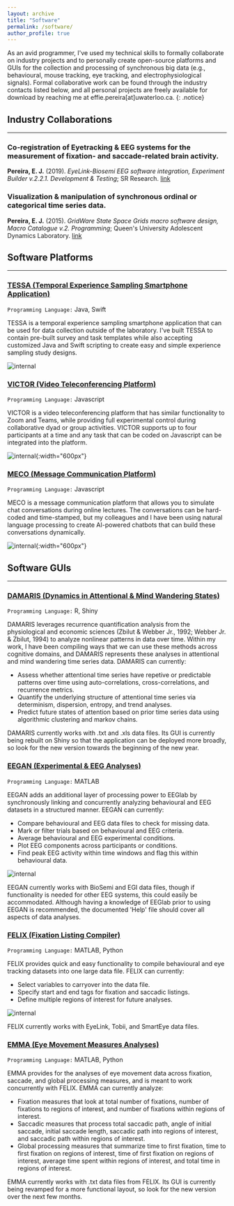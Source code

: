 ```yaml
---
layout: archive
title: "Software"
permalink: /software/
author_profile: true
---
```


As an avid programmer, I've used my technical skills to formally collaborate on industry projects and to personally create open-source platforms and GUIs for the collection and processing of synchronous big data (e.g., behavioural, mouse tracking, eye tracking, and electrophysiological signals). Formal collaborative work can be found through the industry contacts listed below, and all personal projects are freely available for download by reaching me at effie.pereira[at]uwaterloo.ca.
{: .notice}


## Industry Collaborations
------

### Co-registration of Eyetracking & EEG systems for the measurement of fixation- and saccade-related brain activity.
**Pereira, E. J.** (2019). _EyeLink-Biosemi EEG software integration, Experiment Builder v.2.2.1. Development & Testing_; SR Research.
[link](https://www.sr-research.com/eyelink-biosemi-integration/)

### Visualization & manipulation of synchronous ordinal or categorical time series data.
**Pereira, E. J.** (2015). _GridWare State Space Grids macro software design, Macro Catalogue v.2. Programming_; Queen's University Adolescent Dynamics Laboratory.
[link](http://statespacegrids.org/)


## Software Platforms
------

### <ins>TESSA (Temporal Experience Sampling Smartphone Application)</ins>
`Programming Language:` Java, Swift

TESSA is a temporal experience sampling smartphone application that can be used for data collection outside of the laboratory. I've built TESSA to contain pre-built survey and task templates while also accepting customized Java and Swift scripting to create easy and simple experience sampling study designs.

![internal](/images/software_TESSA.jpg)


### <ins>VICTOR (Video Teleconferencing Platform)</ins>
`Programming Language:` Javascript

VICTOR is a video teleconferencing platform that has similar functionality to Zoom and Teams, while providing full experimental control during collaborative dyad or group activities. VICTOR supports up to four participants at a time and any task that can be coded on Javascript can be integrated into the platform.

![internal](/images/software_VICTOR.gif){:width="600px"}


### <ins>MECO (Message Communication Platform)</ins>
`Programming Language:` Javascript

MECO is a message communication platform that allows you to simulate chat conversations during online lectures. The conversations can be hard-coded and time-stamped, but my colleagues and I have been using natural language processing to create AI-powered chatbots that can build these conversations dynamically.

![internal](/images/software_MECO.gif){:width="600px"}


## Software GUIs
------

### <ins>DAMARIS (Dynamics in Attentional & Mind Wandering States)</ins>
`Programming Language:` R, Shiny

DAMARIS leverages recurrence quantification analysis from the physiological and economic sciences (Zbilut & Webber Jr., 1992; Webber Jr. & Zbilut, 1994) to analyze nonlinear patterns in data over time. Within my work, I have been compiling ways that we can use these methods across cognitive domains, and DAMARIS represents these analyses in attentional and mind wandering time series data. DAMARIS can currently:
* Assess whether attentional time series have repetive or predictable patterns over time using auto-correlations, cross-correlations, and recurrence metrics.
* Quantify the underlying structure of attentional time series via determinism, dispersion, entropy, and trend analyses.
* Predict future states of attention based on prior time series data using algorithmic clustering and markov chains.

DAMARIS currently works with .txt and .xls data files. Its GUI is currently being rebuilt on Shiny so that the application can be deployed more broadly, so look for the new version towards the beginning of the new year.


### <ins>EEGAN (Experimental & EEG Analyses)</ins>
`Programming Language:` MATLAB

EEGAN adds an additional layer of processing power to EEGlab by synchronously linking and concurrently analyzing behavioural and EEG datasets in a structured manner. EEGAN can currently:
* Compare behavioural and EEG data files to check for missing data.
* Mark or filter trials based on behavioural and EEG criteria.
* Average behavioural and EEG experimental conditions.
* Plot EEG components across participants or conditions.
* Find peak EEG activity within time windows and flag this within behavioural data.

![internal](/images/software_EEGAN.jpg)

EEGAN currently works with BioSemi and EGI data files, though if functionality is needed for other EEG systems, this could easily be accommodated. Although having a knowledge of EEGlab prior to using EEGAN is recommended, the documented 'Help' file should cover all aspects of data analyses.


### <ins>FELIX (Fixation Listing Compiler)</ins>
`Programming Language:` MATLAB, Python

FELIX provides quick and easy functionality to compile behavioural and eye tracking datasets into one large data file. FELIX can currently:
* Select variables to carryover into the data file.
* Specify start and end tags for fixation and saccadic listings.
* Define multiple regions of interest for future analyses.

![internal](/images/software_FELIX.jpg)

FELIX currently works with EyeLink, Tobii, and SmartEye data files.


### <ins>EMMA (Eye Movement Measures Analyses)</ins>
`Programming Language:` MATLAB, Python

EMMA provides for the analyses of eye movement data across fixation, saccade, and global processing measures, and is meant to work concurrently with FELIX. EMMA can currently analyze:
* Fixation measures that look at total number of fixations, number of fixations to regions of interest, and number of fixations within regions of interest.
* Saccadic measures that process total saccadic path, angle of initial saccade, initial saccade length, saccadic path into regions of interest, and saccadic path within regions of interest.
* Global processing measures that summarize time to first fixation, time to first fixation on regions of interest, time of first fixation on regions of interest, average time spent within regions of interest, and total time in regions of interest.

EMMA currently works with .txt data files from FELIX. Its GUI is currently being revamped for a more functional layout, so look for the new version over the next few months.